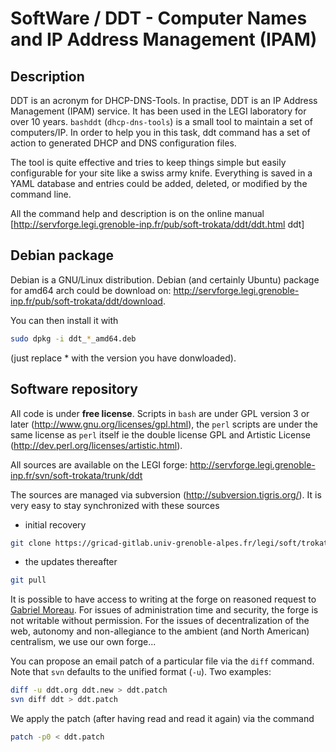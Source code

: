 # SoftWare / DDT - Computer Names and IP Address Management (IPAM)

## Description

DDT is an acronym for DHCP-DNS-Tools.
In practise, DDT is an IP Address Management (IPAM) service.
It has been used in the LEGI laboratory for over 10 years.
```bashddt``` (```dhcp-dns-tools```) is a small tool to maintain a set of computers/IP.
In order to help you in this task, ddt command has a set of action
to generated DHCP and DNS configuration files.

The tool is quite effective and tries to keep things simple
but easily configurable for your site like a swiss army knife.
Everything is saved in a YAML database
and entries could be added, deleted, or modified by the command line.

All the command help and description is on the online manual
[http://servforge.legi.grenoble-inp.fr/pub/soft-trokata/ddt/ddt.html ddt]

## Debian package

Debian is a GNU/Linux distribution.
Debian (and certainly Ubuntu) package for amd64 arch could be download on: http://servforge.legi.grenoble-inp.fr/pub/soft-trokata/ddt/download.

You can then install it with

```bash
sudo dpkg -i ddt_*_amd64.deb
```
(just replace * with the version you have donwloaded).


## Software repository

All code is under **free license**.
Scripts in `bash` are under GPL version 3 or later (http://www.gnu.org/licenses/gpl.html),
the `perl` scripts are under the same license as `perl` itself ie the double license GPL and Artistic License (http://dev.perl.org/licenses/artistic.html).

All sources are available on the LEGI forge: http://servforge.legi.grenoble-inp.fr/svn/soft-trokata/trunk/ddt

The sources are managed via subversion (http://subversion.tigris.org/).
It is very easy to stay synchronized with these sources

 * initial recovery
```bash
git clone https://gricad-gitlab.univ-grenoble-alpes.fr/legi/soft/trokata/ddt
```
 * the updates thereafter
```bash
git pull
```

It is possible to have access to writing at the forge on reasoned request to [Gabriel Moreau](mailto:Gabriel.Moreau__AT__legi.grenoble-inp.fr).
For issues of administration time and security, the forge is not writable without permission.
For the issues of decentralization of the web, autonomy and non-allegiance to the ambient (and North American) centralism, we use our own forge...

You can propose an email patch of a particular file via the `diff` command.
Note that `svn` defaults to the unified format (`-u`).
Two examples:
```bash
diff -u ddt.org ddt.new > ddt.patch
svn diff ddt > ddt.patch
```
We apply the patch (after having read and read it again) via the command
```bash
patch -p0 < ddt.patch
```
